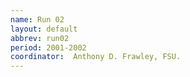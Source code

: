 ```yaml
---
name: Run 02
layout: default
abbrev: run02
period: 2001-2002
coordinator:  Anthony D. Frawley, FSU.
---
```


